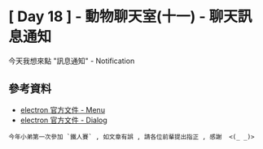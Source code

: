 # [ Day 18 ] - 動物聊天室(十一) - 聊天訊息通知

今天我想來點 "訊息通知" - Notification



## 參考資料

- [electron 官方文件 - Menu](https://www.electronjs.org/docs/api/menu)
- [electron 官方文件 - Dialog](https://www.electronjs.org/docs/api/dialog#dialogshowerrorboxtitle-content)

```
今年小弟第一次參加 `鐵人賽` , 如文章有誤 , 請各位前輩提出指正 , 感謝  <(_ _)>
```

